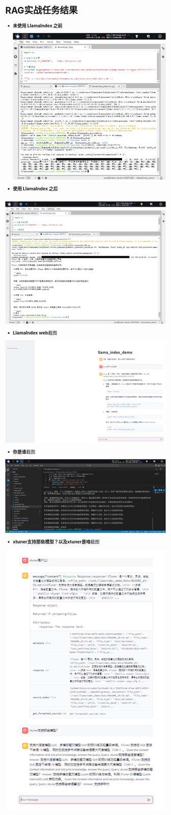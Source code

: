 # RAG实战任务结果

* **未使用 LlamaIndex 之前**

  ![image-20240723231630872](norag.png)

* **使用 LlamaIndex 之后**

​				![image-20240723233916455](rag.png)

* **LlamaIndex web**截图

![image-20240723234741156](streamlit.png)

* **你是谁**截图

![image-20240723234741156](whoareyou.png)

* **xtuner支持那些模型？以及xtuner是啥**截图

![image-20240723234741156](qa.png)
